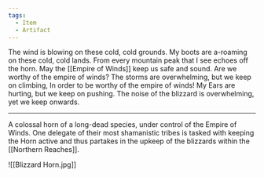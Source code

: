 ```yaml
---
tags:
  - Item
  - Artifact
---
```

The wind is blowing on these cold, cold grounds.
My boots are a-roaming on these cold, cold lands.
From every mountain peak that I see echoes off the horn. 
May the [[Empire of Winds]] keep us safe and sound.
Are we worthy of the empire of winds?
The storms are overwhelming, but we keep on climbing, 
In order to be worthy of the empire of winds!
My Ears are hurting, but we keep on pushing.
The noise of the blizzard is overwhelming, yet we keep onwards.
***
A colossal horn of a long-dead species, under control of the Empire of Winds. 
One delegate of their most shamanistic tribes is tasked with keeping the Horn active and thus partakes in the upkeep of the blizzards within the [[Northern Reaches]]. 


![[Blizzard Horn.jpg]]